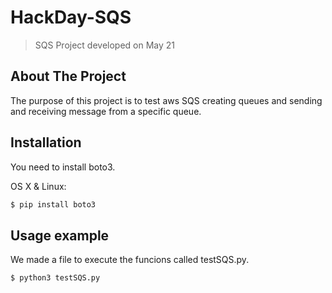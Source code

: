 # HackDay-SQS
> SQS Project developed on May 21

## About The Project

The purpose of this project is to test aws SQS creating queues and sending and receiving message from a specific queue.


## Installation

You need to install boto3.

OS X & Linux:

```sh
$ pip install boto3
```

## Usage example

We made a file to execute the funcions called testSQS.py.

```sh
$ python3 testSQS.py
```